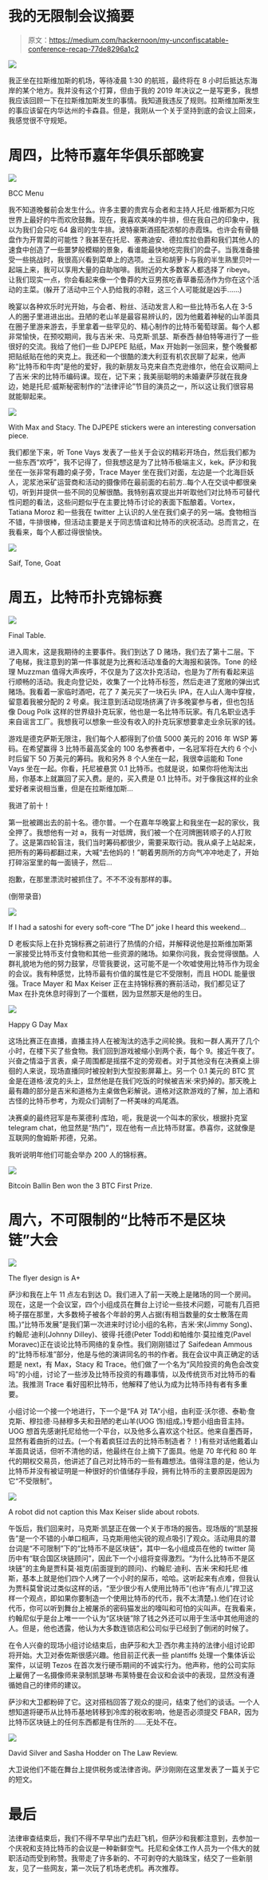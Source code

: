# 我的无限制会议摘要

> 原文：<https://medium.com/hackernoon/my-unconfiscatable-conference-recap-77de8296a1c2>

![](img/f01228a4c0642078d68ff9423ea01cb1.png)

我正坐在拉斯维加斯的机场，等待凌晨 1:30 的航班，最终将在 8 小时后抵达东海岸的某个地方。我并没有这个打算，但由于我的 2019 年决议之一是写更多，我想我应该回顾一下在拉斯维加斯发生的事情。我知道我违反了规则。拉斯维加斯发生的事应该留在内华达州的卡森县。但是，我刚从一个关于坚持到底的会议上回来，我感觉很不守规矩。

# 周四，比特币嘉年华俱乐部晚宴

![](img/dd6c62b980804d1ab456fad559bfc57d.png)

BCC Menu

我不知道晚餐前会发生什么。许多主要的贵宾与会者和主持人托尼·维斯都为只吃世界上最好的牛而欢欣鼓舞。现在，我喜欢美味的牛排，但在我自己的印象中，我以为我们会只吃 64 盎司的生牛排。波特豪斯酒搭配浓郁的赤霞珠。也许会有骨髓盘作为开胃菜的可能性？我甚至在托尼、塞弗迪安、德拉库拉伯爵和我们其他人的速食中创造了一些噩梦般模糊的景象，看谁能最快地吃完我们的盘子。当我准备接受一些挑战时，我很高兴看到菜单上的选项。土豆和胡萝卜与我的半生熟里贝叶一起端上来，我可以享用大量的自助咖啡。我附近的大多数客人都选择了 ribeye。让我们现实一点，你会看起来像一个鲁莽的大豆男孩吃香草番茄汤作为你在这个活动的主菜。(躲开了活动中三个人扔给我的凉鞋，这三个人可能就是凶手……)

晚宴以各种欢乐时光开始，与会者、粉丝、活动发言人和一些比特币名人在 3-5 人的圈子里进进出出。丑陋的老山羊是最容易辨认的，因为他戴着神秘的山羊面具在圈子里游来游去，手里拿着一些罕见的、精心制作的比特币葡萄球菌。每个人都非常愉快，在预咬期间，我与吉米·宋、马克斯·凯瑟、斯泰西·赫伯特等进行了一些很好的交流。我给了他们一些 DJPEPE 贴纸，Max 开始剥一张回来，整个晚餐都把贴纸贴在他的夹克上。我还和一个很酷的澳大利亚有机农民聊了起来，他声称“比特币和牛肉”是他的爱好，我的新朋友马克来自杰克逊维尔，他在会议期间上了吉米·宋的比特币编码课。现在，记下来；我美丽聪明的未婚妻萨莎就在我身边，她是托尼·威斯秘密制作的“法律评论”节目的演员之一，所以这让我们很容易就能聊起来。

![](img/a8eb1b1248fb2e03ac2c7f6d2f3ef96a.png)

With Max and Stacy. The DJPEPE stickers were an interesting conversation piece.

我们都坐下来，听 Tone Vays 发表了一些关于会议的精彩开场白，然后我们都为一些东西“欢呼”，我不记得了，但我想这是为了比特币极端主义，kek。萨沙和我坐在一张非常有趣的桌子旁，Trace Mayer 坐在我们对面，左边是一个北海巨妖人，泥浆池采矿运营商和活动的摄像师在最前面的右前方..每个人在交谈中都很亲切，听到并提供一些不同的见解很酷。我特别喜欢提出并听取他们对比特币可替代性问题的看法，这些问题似乎在主要比特币讨论的表面下酝酿着。Vortex，Tatiana Moroz 和一些我在 twitter 上认识的人坐在我们桌子的另一端。食物相当不错，牛排很棒，但活动主要是关于同志情谊和比特币的庆祝活动。总而言之，在我看来，每个人都过得很愉快。

![](img/2e015a4fce138629e4e959115b1b4606.png)

Saif, Tone, Goat

# 周五，比特币扑克锦标赛

![](img/d474a23c164c6f04d449a03f54c6d293.png)

Final Table.

进入周末，这是我期待的主要事件。我们到达了 D 赌场，我们去了第十二层。下了电梯，我注意到的第一件事就是为比赛和活动准备的大海报和装饰。Tone 的经理 Muzzman 值得大声疾呼，不仅是为了这次扑克活动，也是为了所有看起来运行顺畅的活动。我走向登记处，收集了一个比特币标签，然后走进了宽敞的弹出式赌场。我看着一家临时酒吧，花了 7 美元买了一块石头 IPA，在人山人海中穿梭，留意着我被分配的 2 号桌。我注意到活动现场挤满了许多晚宴参与者，但也包括像 Doug Polk 这样的世界级扑克玩家，他也是一名比特币玩家。有几名职业选手来自谣言工厂。我想我可以想象一些没有收入的扑克玩家想要拿走业余玩家的钱。

游戏是德克萨斯无限注，我们每个人都得到了价值 5000 美元的 2016 年 WSP 筹码。在希望赢得 3 比特币最高奖金的 100 名参赛者中，一名冠军将在大约 6 个小时后留下 50 万美元的筹码。我和另外 8 个人坐在一起，我很幸运能和 Tone Vays 坐在一起。你看，托尼被悬赏 0.1 比特币。也就是说，如果你将他淘汰出局，你基本上就赢回了买入费。是的，买入费是 0.1 比特币。对于像我这样的业余爱好者来说相当重，但是在拉斯维加斯…

我进了前十！

第一批被踢出去的前十名。德尔普。一个在嘉年华晚宴上和我坐在一起的家伙，我全押了。我想他有一对 a，我有一对低牌，我们被一个在河牌圈转顺子的人打败了。这是第四轮盲注，我们当时筹码都很少，需要采取行动。我从桌子上站起来，把所有的筹码都翻过来，大喊“去他妈的！”朝着男厕所的方向气冲冲地走了，开始打碎浴室里的每一面镜子，然后…

抱歉，在那里漂流时被抓住了。不不不没有那样的事。

(倒带录音)

![](img/51b8f79d8e23a0d58bf23d18d279dc4a.png)

If I had a satoshi for every soft-core “The D” joke I heard this weekend…

D 老板实际上在扑克锦标赛之前进行了热情的介绍，并解释说他是拉斯维加斯第一家接受比特币支付食物和其他一些资源的赌场。如果你问我，我会觉得很酷。人群礼貌地为他的努力鼓掌，尽管我要说，这可能不是一个吹嘘使用比特币作为现金的会议。我有种感觉，比特币最有价值的属性是它不受限制，而且 HODL 能量很强。Trace Mayer 和 Max Keiser 正在主持锦标赛的赛前活动，我们都见证了 Max 在扑克休息时得到了一个蛋糕，因为显然那天是他的生日。

![](img/e176c49587c394a66e33fa8e8bcf50ab.png)

Happy G Day Max

这场比赛正在直播，直播主持人在被淘汰的选手之间轮换。我和一群人离开了几个小时，在楼下买了些食物。我们回到游戏被缩小到两个表，每个 9。接近午夜了。兴奋之情溢于言表，桌子周围都是摇摆不定的旁观者。对于其他没有在决赛桌上徘徊的人来说，现场直播同时被投射到大型投影屏幕上。另一个 0.1 美元的 BTC 赏金是在道格·波克的头上，显然他是在我们吃饭的时候被吉米·宋扔掉的。那天晚上最有趣的部分是吉米和道格为主桌做色彩解说。道格对这款游戏的了解，加上酒和古怪的比特币参考，为观众们调制了一杯美味的鸡尾酒。

决赛桌的最终冠军是布莱德利·库珀，呃，我是说一个叫本的家伙，根据扑克室 telegram chat，他显然是“热门”，现在他有一点比特币财富。恭喜你，这就像是互联网的詹姆斯·邦德，兄弟。

我听说明年他们可能会举办 200 人的锦标赛。

![](img/fb7fea6de48ba9467786fae1b23a4352.png)

Bitcoin Ballin Ben won the 3 BTC First Prize.

# 周六，不可限制的“比特币不是区块链”大会

![](img/34eba4f4ace989724f9ff24c6b31a586.png)

The flyer design is A+

萨沙和我在上午 11 点左右到达 D。我们进入了前一天晚上是赌场的同一个房间。现在，这是一个会议室，四个小组成员在舞台上讨论一些技术问题，可能有几百把椅子摆在那里，大多数椅子被各个年龄的男人占据(有相当数量的女士散落在周围。)“比特币发展”是我们第一次进来时讨论小组的名称，吉米·宋(Jimmy Song)、约翰尼·迪利(Johnny Dilley)、彼得·托德(Peter Todd)和帕维尔·莫拉维克(Pavel Moravec)正在谈论比特币网络的复杂性。我们刚刚错过了 Saifedean Ammous 的“比特币标准”部分，他是与他的演讲同名的书的作者。我在会议中真正确定的话题是 next，有 Max，Stacy 和 Trace。他们做了一个名为“风险投资的角色会改变吗”的小组，讨论了一些涉及比特币投资的有趣事情，以及传统货币对比特币的看法。我推测 Trace 看好囤积比特币，他解释了他认为成为比特币持有者有多重要。

小组讨论一个接一个地进行，下一个是“FA 对 TA”小组，由利亚·沃尔德、泰勒·詹克斯、穆拉德·马赫穆多夫和丑陋的老山羊(UOG 饰)组成。)专题小组由音主持。UOG 想首先感谢托尼给他一个平台，以及他多么喜欢这个社区。他来自墨西哥，显然有着曲折的过去。(一个有着疯狂过去的比特币制造者？！)有些对话他戴着山羊面具说话，但听不清他的话，他最终在台上摘下了面具。他是 70 年代和 80 年代的期权交易员，他讲述了自己对比特币的一些有趣想法。值得注意的是，他认为比特币并没有被证明是一种很好的价值储存手段，拥有比特币的主要原因是因为它“不受限制”。

![](img/e319421c3d6cc0c08c0f7a1f4ea0d208.png)

A robot did not caption this Max Keiser slide about robots.

午饭后，我们回来时，马克斯·凯瑟正在做一个关于市场的报告。现场版的“凯瑟报告”是一个不错的小单口相声，马克斯用他尖锐的观点吸引了观众。活动用具的潜台词是“不可限制”下的“比特币不是区块链”，其中一名小组成员在他的 twitter 简历中有“联合国区块链顾问”，因此下一个小组将变得激烈。“为什么比特币不是区块链”的主角是贾科莫·祖克(前面提到的顾问)、约翰尼·迪利、吉米·宋和托尼·维斯，基本上就是他们四个人烤了一个小时的屎币，哈哈。这听起来有点难，但我认为贾科莫曾说过类似这样的话，“至少很少有人使用比特币”(也许“有点儿”捍卫这样一个观点，即如果你要制造一个使用比特币的代币，我不太清楚。).他们在讨论代币，你可以听到舞台上被屠杀的密码猫发出的嚎叫和可怕的尖叫声。在我看来，约翰尼似乎是台上唯一一个认为“区块链”除了钱之外还可以用于生活中其他用途的人。但是，他也透露，他认为大多数连锁店和公司似乎已经到了倒闭的时候了。

在令人兴奋的现场小组讨论结束后，由萨莎和大卫·西尔弗主持的法律小组讨论即将开始。大卫对泰佐斯很感兴趣。他目前正代表一些 plantiffs 处理一个集体诉讼案件，以证明 Tezos 在首次发行硬币期间的不诚实行为。他声称，他的公司实际上雇佣了一名摄像师来录制凯瑟琳·布莱特曼在会议和会谈中的表现，显然没有遵循她自己的律师的建议。

萨沙和大卫都粉碎了它。这对搭档回答了观众的提问，结束了他们的谈话。一个人想知道将硬币从比特币基地转移到冷库的税收影响，他是否必须提交 FBAR，因为比特币区块链上的任何东西都是有住所的……无处不在。

![](img/42337d86dcb8a96fe5849bb8cf5093c0.png)

David Silver and Sasha Hodder on The Law Review.

大卫说他们不能在舞台上提供税务或法律咨询。萨沙刚刚在这里发表了一篇关于它的短文。

# 最后

法律审查结束后，我们不得不早早出门去赶飞机，但萨沙和我都注意到，去参加一个庆祝和支持比特币的会议是一种新鲜空气。托尼和全体工作人员为一个伟大的就职活动而受到称赞。我带走了许多新的、不可剥夺的大脑珠宝，结交了一些新朋友，见了一些网友，第一次玩了机场老虎机。再次推荐。